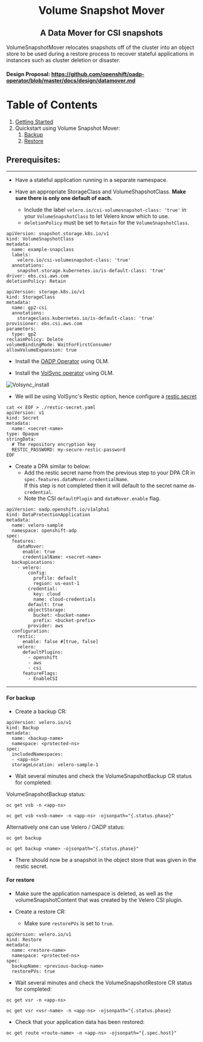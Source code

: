 <div align="center">
<h1>Volume Snapshot Mover</h1>

<h2>A Data Mover for CSI snapshots</h2>
</div>

VolumeSnapshotMover relocates snapshots off of the cluster into an object store to be used during a restore process to recover stateful applications 
in instances such as cluster deletion or disaster. 

#### Design Proposal: https://github.com/openshift/oadp-operator/blob/master/docs/design/datamover.md

# Table of Contents

1. [Getting Started](#pre-reqs)
2. Quickstart using Volume Snapshot Mover:
    1. [Backup](#backup)
    2. [Restore](#restore)


<h2>Prerequisites:<a id="pre-reqs"></a></h2>

<hr style="height:1px;border:none;color:#333;">

- Have a stateful application running in a separate namespace. 

- Have an appropriate StorageClass and VolumeShapshotClass. **Make sure there is only one default of each.**
  - Include the label `velero.io/csi-volumesnapshot-class: 'true'` in your `VolumeSnapshotClass` 
  to let Velero know which to use.
  - `deletionPolicy` must be set to `Retain` for the `VolumeSnapshotClass`.

```
apiVersion: snapshot.storage.k8s.io/v1
kind: VolumeSnapshotClass
metadata:
  name: example-snapclass
  labels:
    velero.io/csi-volumesnapshot-class: 'true'
  annotations:
    snapshot.storage.kubernetes.io/is-default-class: 'true'
driver: ebs.csi.aws.com
deletionPolicy: Retain
```

```
apiVersion: storage.k8s.io/v1
kind: StorageClass
metadata:
  name: gp2-csi
  annotations:
    storageclass.kubernetes.io/is-default-class: 'true'
provisioner: ebs.csi.aws.com
parameters:
  type: gp2
reclaimPolicy: Delete
volumeBindingMode: WaitForFirstConsumer
allowVolumeExpansion: true
```

- Install the [OADP Operator](https://github.com/openshift/oadp-operator/blob/master/docs/install_olm.md) using OLM.

- Install the [VolSync operator](https://volsync.readthedocs.io/en/stable/installation/index.html) using OLM.

![Volsync_install](/docs/examples/images/volsync_install.png)


- We will be using VolSync's Restic option, hence configure a [restic secret](https://volsync.readthedocs.io/en/stable/usage/restic/index.html#id2)

  
```
cat << EOF > ./restic-secret.yaml
apiVersion: v1
kind: Secret
metadata:
  name: <secret-name>
type: Opaque
stringData:
  # The repository encryption key
  RESTIC_PASSWORD: my-secure-restic-password
EOF
```


- Create a DPA similar to below:
  - Add the restic secret name from the previous step to your DPA CR in `spec.features.dataMover.credentialName`.  
    If this step is not completed then it will default to the secret name `dm-credential`.
  - Note the CSI `defaultPlugin` and `dataMover.enable` flag.


```
apiVersion: oadp.openshift.io/v1alpha1
kind: DataProtectionApplication
metadata:
  name: velero-sample
  namespace: openshift-adp
spec:
  features:
    dataMover: 
      enable: true
      credentialName: <secret-name>
  backupLocations:
    - velero:
        config:
          profile: default
          region: us-east-1
        credential:
          key: cloud
          name: cloud-credentials
        default: true
        objectStorage:
          bucket: <bucket-name>
          prefix: <bucket-prefix>
        provider: aws
  configuration:
    restic:
      enable: false #[true, false]
    velero:
      defaultPlugins:
        - openshift
        - aws
        - csi
      featureFlags:
        - EnableCSI
```


<hr style="height:1px;border:none;color:#333;">

<h4> For backup <a id="backup"></a></h4>

- Create a backup CR:

```
apiVersion: velero.io/v1
kind: Backup
metadata:
  name: <backup-name>
  namespace: <protected-ns>
spec:
  includedNamespaces:
  - <app-ns>
  storageLocation: velero-sample-1
```

- Wait several minutes and check the VolumeSnapshotBackup CR status for completed: 

VolumeSnapshotBackup status:

`oc get vsb -n <app-ns>`

`oc get vsb <vsb-name> -n <app-ns> -ojsonpath="{.status.phase}"` 

Alternatively one can use Velero / OADP status:

`oc get backup`

`oc get backup <name> -ojsonpath="{.status.phase}"`

- There should now be a snapshot in the object store that was given in the restic secret.

<h4> For restore <a id="restore"></a></h4>

- Make sure the application namespace is deleted, as well as the volumeSnapshotContent
  that was created by the Velero CSI plugin.


- Create a restore CR:
  - Make sure `restorePVs` is set to `true`.

```
apiVersion: velero.io/v1
kind: Restore
metadata:
  name: <restore-name>
  namespace: <protected-ns>
spec:
  backupName: <previous-backup-name>
  restorePVs: true
```

- Wait several minutes and check the VolumeSnapshotRestore CR status for completed: 

`oc get vsr -n <app-ns>`

`oc get vsr <vsr-name> -n <app-ns> -ojsonpath="{.status.phase}` 

- Check that your application data has been restored:

`oc get route <route-name> -n <app-ns> -ojsonpath="{.spec.host}"`
